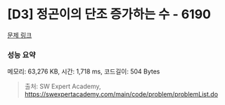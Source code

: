 # [D3] 정곤이의 단조 증가하는 수 - 6190 

[문제 링크](https://swexpertacademy.com/main/code/problem/problemDetail.do?contestProbId=AWcPjEuKAFgDFAU4) 

### 성능 요약

메모리: 63,276 KB, 시간: 1,718 ms, 코드길이: 504 Bytes



> 출처: SW Expert Academy, https://swexpertacademy.com/main/code/problem/problemList.do